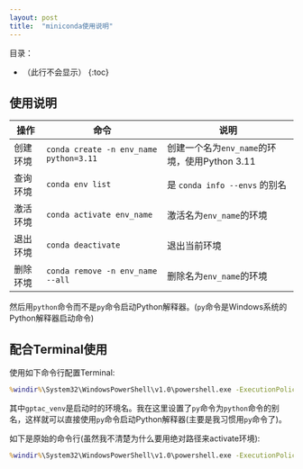 ```yaml
---
layout: post
title:  "miniconda使用说明"
---
```


目录：

- （此行不会显示）
{:toc}

## 使用说明

| 操作 | 命令 | 说明 |
| --- | --- | --- |
| 创建环境 | `conda create -n env_name python=3.11` | 创建一个名为`env_name`的环境，使用Python 3.11 |
| 查询环境 | `conda env list` | 是 `conda info --envs` 的别名 |
| 激活环境 | `conda activate env_name` | 激活名为`env_name`的环境 |
| 退出环境 | `conda deactivate` | 退出当前环境 |
| 删除环境 | `conda remove -n env_name --all` | 删除名为`env_name`的环境 |

然后用`python`命令而不是`py`命令启动Python解释器。(`py`命令是Windows系统的Python解释器启动命令)

## 配合Terminal使用

使用如下命令行配置Terminal:

```cmd
%windir%\System32\WindowsPowerShell\v1.0\powershell.exe -ExecutionPolicy ByPass -NoExit -Command "& '%userprofile%\miniconda3\shell\condabin\conda-hook.ps1'; Set-Alias -Name py -Value python; conda activate gptac_venv "
```

其中`gptac_venv`是启动时的环境名。我在这里设置了`py`命令为`python`命令的别名，这样就可以直接使用`py`命令启动Python解释器(主要是我习惯用`py`命令了)。

如下是原始的命令行(虽然我不清楚为什么要用绝对路径来activate环境):

```cmd
%windir%\System32\WindowsPowerShell\v1.0\powershell.exe -ExecutionPolicy ByPass -NoExit -Command "& '%userprofile%\miniconda3\shell\condabin\conda-hook.ps1' ; conda activate '%userprofile%\miniconda3' "
```
